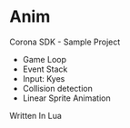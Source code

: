 # Anim

Corona SDK - Sample Project

* Game Loop
* Event Stack
* Input: Kyes
* Collision detection
* Linear Sprite Animation

Written In Lua 
